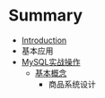 # Summary

* [Introduction](README.md)
* 基本应用
* [MySQL实战操作](mysqlshi-zhan-cao-zuo.md)
  * [基本概念](mysqlshi-zhan-cao-zuo/re-shen-cao-zuo.md)
    * 商品系统设计

